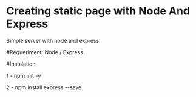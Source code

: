 # Creating static page with Node And Express

Simple server with node and express

#Requeriment: Node / Express

#Instalation

1 - npm init -y

2 - npm install express --save

